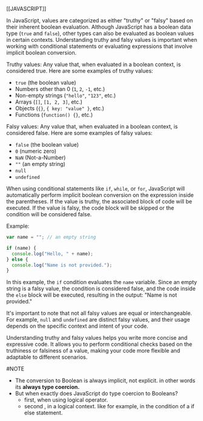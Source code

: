 [[JAVASCRIPT]]

In JavaScript, values are categorized as either "truthy" or "falsy" based on their inherent boolean evaluation. Although JavaScript has a boolean data type (`true` and `false`), other types can also be evaluated as boolean values in certain contexts. Understanding truthy and falsy values is important when working with conditional statements or evaluating expressions that involve implicit boolean conversion.

Truthy values: Any value that, when evaluated in a boolean context, is considered true. Here are some examples of truthy values:

- `true` (the boolean value)
- Numbers other than 0 (`1`, `2`, `-1`, etc.)
- Non-empty strings (`"hello"`, `"123"`, etc.)
- Arrays (`[]`, `[1, 2, 3]`, etc.)
- Objects (`{}`, `{ key: "value" }`, etc.)
- Functions (`function() {}`, etc.)

Falsy values: Any value that, when evaluated in a boolean context, is considered false. Here are some examples of falsy values:

- `false` (the boolean value)
- `0` (numeric zero)
- `NaN` (Not-a-Number)
- `""` (an empty string)
- `null`
- `undefined`

When using conditional statements like `if`, `while`, or `for`, JavaScript will automatically perform implicit boolean conversion on the expression inside the parentheses. If the value is truthy, the associated block of code will be executed. If the value is falsy, the code block will be skipped or the condition will be considered false.

Example:

```javascript
var name = ""; // an empty string

if (name) {
  console.log("Hello, " + name);
} else {
  console.log("Name is not provided.");
}
```

In this example, the `if` condition evaluates the `name` variable. Since an empty string is a falsy value, the condition is considered false, and the code inside the `else` block will be executed, resulting in the output: "Name is not provided."

It's important to note that not all falsy values are equal or interchangeable. For example, `null` and `undefined` are distinct falsy values, and their usage depends on the specific context and intent of your code.

Understanding truthy and falsy values helps you write more concise and expressive code. It allows you to perform conditional checks based on the truthiness or falsiness of a value, making your code more flexible and adaptable to different scenarios.



#NOTE 
- The conversion to Boolean is always implicit, not explicit. in other words its **always type coercion.**
- But when exactly does JavaScript do type coercion to Booleans?
	- first, when using logical operator.
	- second , in a logical context. like for example, in the condition of a if else statement.